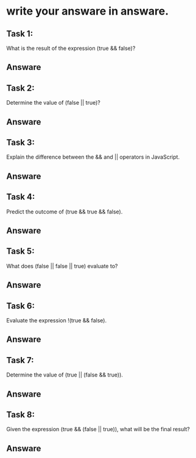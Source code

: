 # write your answare in answare.

## Task 1:

What is the result of the expression (true && false)?
## Answare

## Task 2:
Determine the value of (false || true)?
## Answare

## Task 3:
Explain the difference between the && and || operators in JavaScript.
## Answare

## Task 4:
Predict the outcome of (true && true && false).
## Answare

## Task 5:
What does (false || false || true) evaluate to?
## Answare

## Task 6:
Evaluate the expression !(true && false).
## Answare

## Task 7:
Determine the value of (true || (false && true)).
## Answare

## Task 8:
Given the expression (true && (false || true)), what will be the final result?
## Answare
